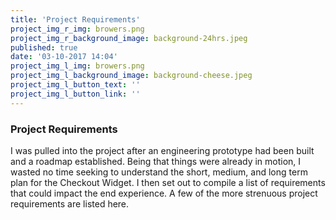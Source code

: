 ```yaml
---
title: 'Project Requirements'
project_img_r_img: browers.png
project_img_r_background_image: background-24hrs.jpeg
published: true
date: '03-10-2017 14:04'
project_img_l_img: browers.png
project_img_l_background_image: background-cheese.jpeg
project_img_l_button_text: ''
project_img_l_button_link: ''
---
```


### Project Requirements
I was pulled into the project after an engineering prototype had been built and a roadmap established. Being that things were already in motion, I wasted no time seeking to understand the short, medium, and long term plan for the Checkout Widget. I then set out to compile a list of requirements that could impact the end experience. A few of the more strenuous project requirements are listed here.